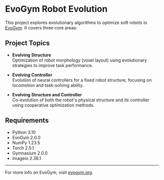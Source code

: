 # EvoGym Robot Evolution

This project explores evolutionary algorithms to optimize soft robots in [EvoGym](https://evogym.org/). It covers three core areas:

## Project Topics

- **Evolving Structure**  
  Optimization of robot morphology (voxel layout) using evolutionary strategies to improve task performance.

- **Evolving Controller**  
  Evolution of neural controllers for a fixed robot structure, focusing on locomotion and task-solving ability.

- **Evolving Structure and Controller**  
  Co-evolution of both the robot's physical structure and its controller using cooperative optimization methods.

## Requirements

- Python 3.10
- EvoGym 2.0.0
- NumPy 1.23.5
- Torch 2.5.1
- Gymnasium 2.0.0
- Imageio 2.36.1

---

For more info on EvoGym, visit [evogym.org](https://evogym.org/).